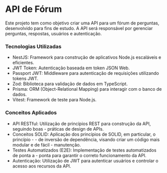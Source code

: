# API de Fórum

Este projeto tem como objetivo criar uma API para um fórum de perguntas, desenvolvido para fins de estudo. A API será responsável por gerenciar perguntas, respostas, usuários e autenticação.

### Tecnologias Utilizadas
- NestJS: Framework para construção de aplicativos Node.js escaláveis e eficientes.
- JWT Token: Autenticação baseada em token JSON Web.
- Passport JWT: Middleware para autenticação de requisições utilizando tokens JWT.
- Zod: Biblioteca para validação de dados em TypeScript.
- Prisma: ORM (Object-Relational Mapping) para interagir com o banco de dados.
- Vitest: Framework de teste para Node.js.

### Conceitos Aplicados
- API RESTful: Utilização de princípios REST para construção da API, seguindo boas - práticas de design de APIs.
- Conceitos SOLID: Aplicação dos princípios de SOLID, em particular, o princípio - - de inversão de dependência, visando criar um código mais modular e de fácil -   manutenção.
- Testes Automatizados (E2E): Implementação de testes automatizados de ponta a - ponta para garantir o correto funcionamento da API.
- Autenticação: Utilização de JWT para autenticar usuários e controlar o acesso aos recursos da API.